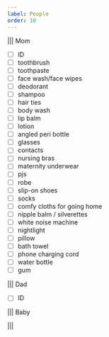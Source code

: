 ```yaml
---
label: People
order: 10
---
```



||| Mom
- [ ] ID
- [ ] toothbrush
- [ ] toothpaste
- [ ] face wash/face wipes
- [ ] deodorant
- [ ] shampoo
- [ ] hair ties
- [ ] body wash
- [ ] lip balm
- [ ] lotion
- [ ] angled peri bottle
- [ ] glasses
- [ ] contacts
- [ ] nursing bras
- [ ] maternity underwear
- [ ] pjs
- [ ] robe
- [ ] slip-on shoes
- [ ] socks
- [ ] comfy cloths for going home
- [ ] nipple balm / silverettes
- [ ] white noise machine
- [ ] nightlight
- [ ] pillow
- [ ] bath towel
- [ ] phone charging cord
- [ ] water bottle
- [ ] gum

||| Dad
- [ ] ID

||| Baby

|||